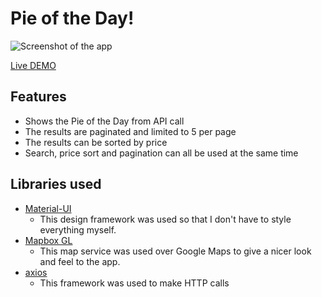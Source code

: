 # Pie of the Day!

![Screenshot of the app](https://i.imgur.com/8exaqqs.png)

[Live DEMO](https://pie-of-the-day.herokuapp.com/)

## Features
- Shows the Pie of the Day from API call
- The results are paginated and limited to 5 per page
- The results can be sorted by price
- Search, price sort and pagination can all be used at the same time

## Libraries used
- [Material-UI](https://material-ui.com/)
    - This design framework was used so that I don't have to style everything myself.
- [Mapbox GL](https://www.mapbox.com/)
    - This map service was used over Google Maps to give a nicer look and feel to the app.
- [axios](https://github.com/axios/axios)
    - This framework was used to make HTTP calls